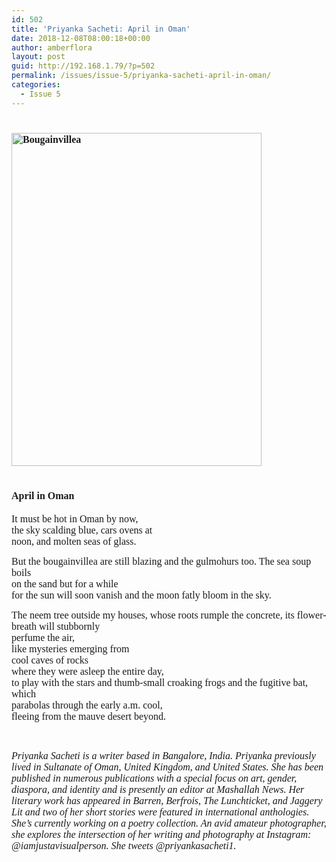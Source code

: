 ```yaml
---
id: 502
title: 'Priyanka Sacheti: April in Oman'
date: 2018-12-08T08:00:18+00:00
author: amberflora
layout: post
guid: http://192.168.1.79/?p=502
permalink: /issues/issue-5/priyanka-sacheti-april-in-oman/
categories:
  - Issue 5
---
```

# <span style="font-family: georgia, palatino, serif; font-size: 12pt;"><img loading="lazy" class="aligncenter wp-image-566" src="http://amberflora.com/wp-content/uploads/2018/11/IMG_1189-e1543350639173.jpg" alt="Bougainvillea" width="400" height="533" srcset="https://www.amberflora.com/wp-content/uploads/2018/11/IMG_1189-e1543350639173.jpg 3024w, https://www.amberflora.com/wp-content/uploads/2018/11/IMG_1189-e1543350639173-225x300.jpg 225w, https://www.amberflora.com/wp-content/uploads/2018/11/IMG_1189-e1543350639173-768x1024.jpg 768w" sizes="(max-width: 400px) 100vw, 400px" /></span>

# <span style="font-family: georgia, palatino, serif; font-size: 12pt;">April in Oman</span>

<span style="font-size: 12pt; font-family: georgia, palatino, serif;">It must be hot in Oman by now,</span>  
<span style="font-size: 12pt; font-family: georgia, palatino, serif;">the sky scalding blue, cars ovens at</span>  
<span style="font-size: 12pt; font-family: georgia, palatino, serif;">noon, and molten seas of glass.</span>

<span style="font-size: 12pt; font-family: georgia, palatino, serif;">But the bougainvillea are still blazing and the gulmohurs too. The sea soup boils</span>  
<span style="font-size: 12pt; font-family: georgia, palatino, serif;">on the sand but for a while</span>  
<span style="font-size: 12pt; font-family: georgia, palatino, serif;">for the sun will soon vanish and the moon fatly bloom in the sky.</span>

<span style="font-size: 12pt; font-family: georgia, palatino, serif;">The neem tree outside my houses, whose roots rumple the concrete, its flower-breath will stubbornly<br /> perfume the air,</span>  
<span style="font-size: 12pt; font-family: georgia, palatino, serif;">like mysteries emerging from</span>  
<span style="font-size: 12pt; font-family: georgia, palatino, serif;">cool caves of rocks</span>  
<span style="font-size: 12pt; font-family: georgia, palatino, serif;">where they were asleep the entire day,</span>  
<span style="font-size: 12pt; font-family: georgia, palatino, serif;">to play with the stars and thumb-small croaking frogs and the fugitive bat, which</span>  
<span style="font-size: 12pt; font-family: georgia, palatino, serif;">parabolas through the early a.m. cool,</span>  
<span style="font-size: 12pt; font-family: georgia, palatino, serif;">fleeing from the mauve desert beyond.</span>

&nbsp;

<span style="font-size: 12pt; font-family: georgia, palatino, serif;"><em>Priyanka Sacheti is a writer based in Bangalore, India. Priyanka previously lived in Sultanate of Oman, United Kingdom, and United States. She has been published in numerous publications with a special focus on art, gender, diaspora, and identity and is presently an editor at Mashallah News. Her literary work has appeared in Barren, Berfrois, The Lunchticket, and Jaggery Lit and two of her short stories were featured in international anthologies. She&#8217;s currently working on a poetry collection. An avid amateur photographer, she explores the intersection of her writing and photography at Instagram: @iamjustavisualperson. She tweets @priyankasacheti1.</em></span>